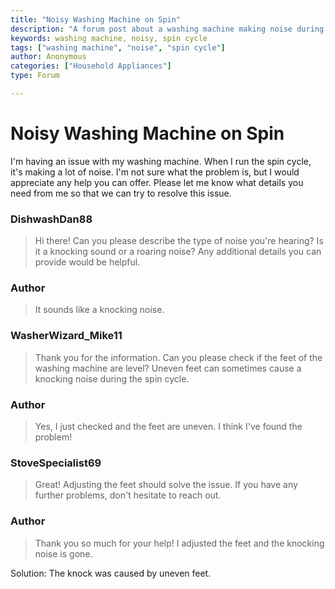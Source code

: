 ```yaml
---
title: "Noisy Washing Machine on Spin"
description: "A forum post about a washing machine making noise during spin cycle."
keywords: washing machine, noisy, spin cycle
tags: ["washing machine", "noise", "spin cycle"]
author: Anonymous
categories: ["Household Appliances"]
type: Forum

---
```


<div class="initial-post">

# Noisy Washing Machine on Spin
<p>I'm having an issue with my washing machine. When I run the spin cycle, it's making a lot of noise. I'm not sure what the problem is, but I would appreciate any help you can offer. Please let me know what details you need from me so that we can try to resolve this issue.</p>

</div>

<div class="reply technician">

### DishwashDan88
> Hi there! Can you please describe the type of noise you're hearing? Is it a knocking sound or a roaring noise? Any additional details you can provide would be helpful.

</div>

<div class="reply author">

### Author
> It sounds like a knocking noise.

</div>

<div class="reply technician">

### WasherWizard_Mike11
> Thank you for the information. Can you please check if the feet of the washing machine are level? Uneven feet can sometimes cause a knocking noise during the spin cycle.

</div>

<div class="reply author">

### Author
> Yes, I just checked and the feet are uneven. I think I've found the problem!

</div>

<div class="reply technician">

### StoveSpecialist69
> Great! Adjusting the feet should solve the issue. If you have any further problems, don't hesitate to reach out.

</div>

<div class="reply author">

### Author
> Thank you so much for your help! I adjusted the feet and the knocking noise is gone.

</div>

Solution: The knock was caused by uneven feet.

